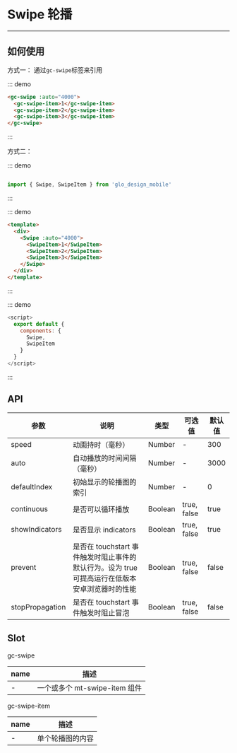 # Swipe 轮播
<!-- {.md} -->

---
<!-- {.md} -->

## 如何使用
<!-- {.md} -->

方式一：<!-- {.md} -->
通过<!-- {.md} -->`gc-swipe`标签来引用

::: demo

```html
<gc-swipe :auto="4000">
  <gc-swipe-item>1</gc-swipe-item>
  <gc-swipe-item>2</gc-swipe-item>
  <gc-swipe-item>3</gc-swipe-item>
</gc-swipe>
```

::: 

方式二：<!-- {.md} -->

::: demo
```js

import { Swipe, SwipeItem } from 'glo_design_mobile'

```
::: 

<!-- {.md} -->
::: demo
```html
<template>
  <div>
    <Swipe :auto="4000">
      <SwipeItem>1</SwipeItem>
      <SwipeItem>2</SwipeItem>
      <SwipeItem>3</SwipeItem>
    </Swipe>
  </div>
</template>
```
:::

<!-- {.md} -->
::: demo
```js
<script>
  export default {
    components: {
      Swipe,
      SwipeItem
    }
  }
</script>
```
:::
<!-- {.md} -->

## API
<!-- {.md} -->
| 参数      | 说明    | 类型      | 可选值       | 默认值   |
|---------- |-------- |---------- |-------------  |-------- |
| speed     | 动画持时（毫秒） | Number  | -          |    300    |
| auto    | 自动播放的时间间隔（毫秒） | Number  | -   |    3000    |
| defaultIndex    | 初始显示的轮播图的索引  | Number  | -           | 0 |
| continuous | 是否可以循环播放 | Boolean  |     true, false     | true |
| showIndicators | 是否显示 indicators | Boolean	  |     true, false     | true |
| prevent | 是否在 touchstart 事件触发时阻止事件的默认行为。设为 true 可提高运行在低版本安卓浏览器时的性能 | Boolean	  |     true, false     | false |
| stopPropagation | 是否在 touchstart 事件触发时阻止冒泡 | Boolean	  |     true, false     | false |

## Slot
<!-- {.md} -->
gc-swipe

<!-- {.md} -->
| name      | 描述    |
|---------- |-------- |
| - | 一个或多个 mt-swipe-item 组件 |

<!-- {.md} -->
gc-swipe-item

<!-- {.md} -->
| name      | 描述    |
|---------- |-------- |
| - | 单个轮播图的内容 |
